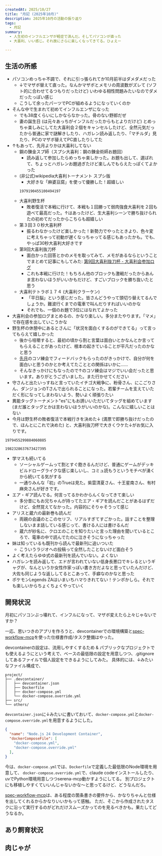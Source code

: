 ```yaml
---
createdAt: 2025/10/27
title: "月記 (2025年10月)"
description: 2025年10月の活動の振り返り
tags: 
  - 月記
summary:
  - 人生初のインフルエンザが軽症で済んだ。そしてパソコンが直った
  - 大喜利、いい感じ。それ故にさらに楽しくなってきてる。ひょえー

---
```


## 生活の所感

* パソコンめっちゃ不調で、それに引っ張られてか10月前半はダメダメだった
  * ↓でマザボ替えて直った。なんかマザボとメモリの周波数がズレて (ソフト的に合わせてるつもりだったけど) いわゆる相性問題みたいなのでダメだったっぽい感じ
  * こうして余ったパーツでPCが組めるようになっていくのか
* そんな中で生まれて初めてインフルエンザになった
  * でも38度くらいにしかならなかった。骨のない野郎だぜ
  * 妻の誕生日 (は元々あっちがインフルだったからもとよりだけど) とめっちゃ楽しみにしてた大喜利会２個をキャンセルしたけど、全然元気だったから普通に家で謎解きしたり、ハガレン読み返したり、「マチルダ」見たり、PCのマザボ替えてPC直したりしてた
* ↑もあって、先月よりかは大喜利してない
  * 鋼の錬金スプ師（スプシ大喜利：鋼の錬金術師お題回）
    * 読み返して参加したらめっちゃ楽しかった。お題も出して、選ばれて、ちょっとハガレンお題過ぎたけど楽しんでもらえたっぽくてよかった
  * (非公式)wikipedia大喜利トーナメント スプシ版
    * 大好きな「麻婆豆腐」を使って優勝した！超嬉しい
    ```twitter
    1979190455100494197
    ```
  * 大喜利野生杯
    * 敗者復活で本戦に行けて、本戦も１回勝って弱肉強食大喜利を２回も遊べて最高だった。↑はあったけど、生大喜利シーンで勝ち抜けられたの初めてだったからこちらも超嬉しい
  * 第３回３０秒大喜利杯
    * 振るわなかったけど楽しかった！新勢力でやったときより、色々変に考えちゃって初動が遅くなっちゃってる感じもあったかも。でも、やっぱ30秒大喜利大好きです
  * 第9回大喜利抜刀杯
    * 面白かった回答とかのメモを取ってみて、メモがあるならということでまとめて記事にもしてみた: [第9回大喜利抜刀杯 - 大喜利会参加ログ](/blog/oogiri-log-oogiribattohai)
    * これも本戦に行けた！もちろん他のブロックも激戦だったからあんま言わないほうがいいかもだけど、すごいブロックを勝ち抜いたと思う
  * 大喜利テトラボ１７４ (大喜利クラーケン)
    * 「平日脳」という感じだった。皆さんどうやって頭切り替えてるんでしょうか。難波行くまでの電車で叫んだりすればいいのかな
    * それでも、一個のお題で3位にはなれてよかった
* 大喜利会の参加ログまとめるの、かなり楽しい。多分またやります。「マメ」で存在感を出していこうかな
* 野生杯の休憩中にあるとさんに「状況を面白くするのができてる」って言ってもらえて嬉しかった
  * 後から咀嚼すると、最初の頃から割と言葉は面白いとかなんとか言ってもらえることがあったけど、根本の起きていることが平凡だったのかなと思う
  * [先月](../2025-09)のコソ練会でフィードバックもらったのがきっかけで、自分が何を面白いと思うのかとか考えてたこととの関係はいかに……
  * そんなきっかけにもなったので↑のコソ練会はマジでいい会だったと思います。ありがとうございました。また行かせてください
* 守さんと出たいっすねと言っていたイチゴ大戦争に、粉骨さん、にこごりさん、ダンジョンのTさんで出られることになった。若輩チームを支えていただく形になってしまわないよう、勢いよく頑張りたい
* 異能タッグトーナメント"es"にもお誘いいただいてタッグを組めています (まだ誰とタッグとかは言わないほうがいいのかな)。こんなに嬉しいことはない
* 今月は野生杯の敗者復活で本戦行きを決めた↓ (満票で即勝ち抜けだったので、ほんとにこれで決めた) と、大喜利抜刀杯で大きくウケた↓がお気に入りです。

```twitter
1979455299884060885
```

```twitter
1982328637673427395 
```

* 学マスも続いてる
  * ソーシャルゲームって割とすぐ飽きるんだけど、普通にゲームがデッキビルドローグライクな感じ楽しいし、コミュ読もうというモチベが湧くから続いてる気がする
  * 一通りみんな「初」のTrueは見た。紫雲清夏さん、十王星南さん、有村麻央さんが好きです。
* エア・ギア読んでる。何言ってるかわからんくなってきて楽しい
  * 多分昔にもお兄ちゃんが持ってたエア・ギアを読んだことがあるはずだけど、全然覚えてなかった。内容的にそりゃそうって感じ
* アリスと蔵六の最新巻も読んだ
  * 両親の会議のとこのセリフ、リアルすぎてすごかった。話すことを整理しないまま話している感じって、書ける人には書けるんだ
  * 蔵六が紗名に、クロエのことを知りたいと言った理由を聞いているところで、電車の中で読んでたのに泣きそうになっちゃった
* 妹は知っているも既刊から読んで最新刊に追いついた
  * こういうラジオへの投稿って全然したことないけど面白そう
* よく考えたらゆゆ式の最新刊を読んでいない。よくない
* ハガレンを読み返して、エドが言われていない低身長悪口でキレるというギャグが、なんというか女性作家っぽい書き方だよなと思っていたんだけど、大佐も同じような返ししてるとこあって、手癖なのかなと思った
* ポケモンLegends ZAはいまいちハマりきれてない！テンポかしら。それでも楽しいからちょくちょくやっていく

## 開発状況

月初にパソコンぶっ壊れて、インフルになって、マザボ変えたら上々じゃないですか？

一応、思いつきのアプリを作ろうと、devcontainerでの環境構築と[spec-workflow-mcp](https://github.com/Pimzino/spec-workflow-mcp)を使った仕様書作成/タスク整備はやった。

devcontainerの設定は、流用しやすくするため & パブリックなプロジェクトでも使えるようにという考えで、ベースの最低限の設定を用意しつつ、.gitignoreしてあるファイルで個人設定をできるようにしてみた。
具体的には、↓みたいなファイル構成で、

```text
project/
├── .devcontainer/
│   ├── devcontainer.json
│   ├── Dockerfile
│   ├── docker-compose.yml
│   └── docker-compose.override.yml
├── src/
└── others/
```

`devcontainer.json`に↓みたいに書いておいて、`docker-compose.yml`と`docker-compose.override.yml`を用意するようにした。

```json
{
  "name": "Node.js 24 Development Container",
  "dockerComposeFile": [
    "docker-compose.yml",
    "docker-compose.override.yml"
  ],
}
```

今は、`docker-compose.yml`では、`Dockerfile`で定義した最低限のNode環境を用意して、
`docker-compose.override.yml`で、claude codeインストールしたり、uvでPython環境用意しつつserena-mcp動かすようにしてる。
別プロジェクトにも移植しやすくていいんじゃないかな～と思ってるけど、どうなんだろ。

[spec-workflow-mcp](https://github.com/Pimzino/spec-workflow-mcp)は、ある程度の箇条書きの要件から、かなりちゃんと仕様を出してくれるからかなりいいかもって感触。
ただ、そこから作成されたタスクに沿って実行するのがどれだけスムーズかってのを見るべきかも。果たしてどうなるか。

## あり飼育状況

## 肉じゃが

